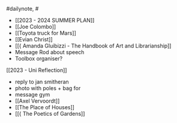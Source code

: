 #dailynote, #
- [[2023 - 2024 SUMMER PLAN]]
- [[Joe Colombo]]
- [[Toyota truck for Mars]]
- [[Evian Christ]]
- [[{ Amanda Gluibizzi - The Handbook of Art and Librarianship]]
- Message Rod about speech
- Toolbox organiser?

[[2023 - Uni Reflection]]

- reply to jan smitheran
- photo with poles + bag for 
- message gym
- [[Axel Vervoordt]]
- [[The Place of Houses]]
- [[{ The Poetics of Gardens]]
